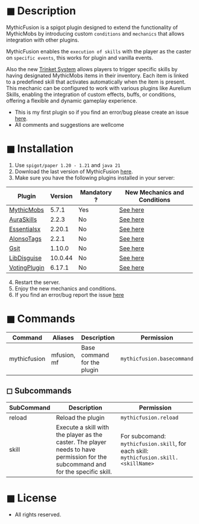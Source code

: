 # ◼ Description
MythicFusion is a spigot plugin designed to extend the functionality of MythicMobs by introducing custom `conditions` and `mechanics` that allows integration with other plugins.

MythicFusion enables the `execution of skills` with the player as the caster on `specific events`, this works for plugin and vanilla events. 

Also the new [Trinket System](https://github.com/KellerThompson/MythicFusionWiki/wiki/Trinkets)  allows players to trigger specific skills by having designated MythicMobs items in their inventory. Each item is linked to a predefined skill that activates automatically when the item is present. This mechanic can be configured to work with various plugins like  Aurelium Skills, enabling the integration of custom effects, buffs, or conditions, offering a flexible and dynamic gameplay experience.

* This is my first plugin so if you find an error/bug please create an issue [here](https://github.com/KellerThompson/MythicFusionWiki/issues). 
* All comments and suggestions are wellcome

# ◼ Installation 
1. Use `spigot/paper 1.20 - 1.21` and `java 21`
2. Download the last version of MythicFusion [here](https://modrinth.com/plugin/mythicfusion).
3. Make sure you have the following plugins installed in your server:


| Plugin       | Version      | Mandatory ?   | New Mechanics and Conditions |
|--------------|--------------|--------------|--------------|
| [MythicMobs](https://www.spigotmc.org/resources/%E2%9A%94-mythicmobs-free-version-%E2%96%BAthe-1-custom-mob-creator%E2%97%84.5702/)| 5.7.1 | Yes | [See here](https://github.com/KellerThompson/MythicFusionWiki/wiki/Vanilla-Fusion) |
| [AuraSkills](https://www.spigotmc.org/resources/auraskills.81069/)| 2.2.3 | No  | [See here](https://github.com/KellerThompson/MythicFusionWiki/wiki/AuraSkills-Fusion)|
| [Essentialsx](https://essentialsx.net/downloads.html)| 2.20.1 | No | [See here](https://github.com/KellerThompson/MythicFusionWiki/wiki/Essentialsx-Fusion)|
| [AlonsoTags](https://www.spigotmc.org/resources/%E2%9C%85-alonsotags-1-8-%E2%80%A2-unlimited-tags-textures-custom-model-data.83664/)| 2.2.1 | No |  [See here](https://github.com/KellerThompson/MythicFusionWiki/wiki/AlonsoTags-Fusion)|
| [Gsit](https://www.spigotmc.org/resources/gsit-modern-sit-seat-and-chair-lay-and-crawl-plugin-1-16-1-21-1.62325/)| 1.10.0 | No   | [See here](https://github.com/KellerThompson/MythicFusionWiki/wiki/Gsit-Fusion)|
| [LibDisguise](https://www.spigotmc.org/resources/libs-disguises-free.81/)| 10.0.44 | No   | [See here](https://github.com/KellerThompson/MythicFusionWiki/wiki/LibDisguise-Fusion)|
|[VotingPlugin](https://www.spigotmc.org/resources/votingplugin.15358/)|6.17.1|No|[See here](https://github.com/KellerThompson/MythicFusionWiki/wiki/VotingPlugin-Fusion)|

4. Restart the server.
5. Enjoy the new mechanics and conditions.
6. If you find an error/bug report the issue [here](https://github.com/KellerThompson/MythicFusionWiki/issues)

# ◼ Commands
| Command| Aliases| Description|Permission|
|--------------|--------------|--------------|-------------|
| mythicfusion| mfusion, mf | Base command for the plugin| ```mythicfusion.basecommand```|

## ◻ Subcommands
| SubCommand   |Description | Permission |
|--------------|--------------|--------------|
| reload | Reload the plugin| ```mythicfusion.reload```|
| skill | Execute a skill with the player as the caster. The player needs to have permission for the subcommand and for the specific skill. | For subcomand: ```mythicfusion.skill```, for each skill: ```mythicfusion.skill.<skillName>```|

# ◼ License
* All rights reserved.

